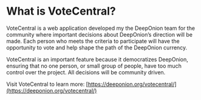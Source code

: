 # What is VoteCentral?

VoteCentral is a web application developed my the DeepOnion team for the community where important decisions about DeepOnion’s direction will be made. Each person who meets the criteria to participate will have the opportunity to vote and help shape the path of the DeepOnion currency.

VoteCentral is an important feature because it democratizes DeepOnion, ensuring that no one person, or small group of people, have too much control over the project. All decisions will be community driven.

Visit VoteCentral to learn more: [https://deeponion.org/votecentral/](https://deeponion.org/votecentral/)

